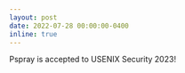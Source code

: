 ```yaml
---
layout: post
date: 2022-07-28 00:00:00-0400
inline: true
---
```


Pspray is accepted to USENIX Security 2023!


